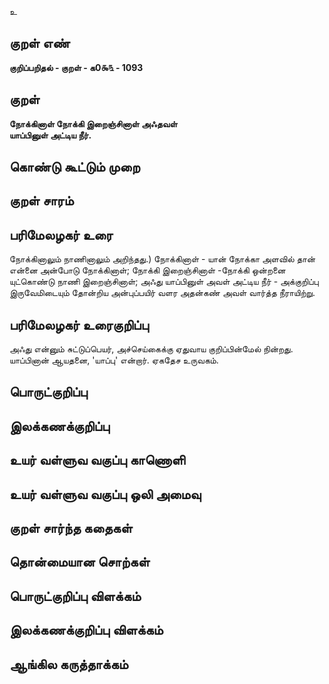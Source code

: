 உ

## குறள் எண் 

**குறிப்பறிதல் - குறள் - க0௯௩ - 1093**

## குறள் 

**நோக்கினாள் நோக்கி இறைஞ்சினாள் அஃதவள்  
யாப்பினுள் அட்டிய நீர்.**

## கொண்டு கூட்டும் முறை


## குறள் சாரம் 


## பரிமேலழகர் உரை

நோக்கினாலும் நாணினாலும் அறிந்தது.) நோக்கினாள் - யான் நோக்கா அளவில் தான் என்னை அன்போடு நோக்கினாள்; நோக்கி இறைஞ்சினாள் -நோக்கி ஒன்றனை யுட்கொண்டு நாணி இறைஞ்சினாள்; அஃது யாப்பினுள் அவள் அட்டிய நீர் - அக்குறிப்பு இருவேமிடையும் தோன்றிய அன்புப்பயிர் வளர அதன்கண் அவள் வார்த்த நீராயிற்று.

## பரிமேலழகர் உரைகுறிப்பு   

அஃது என்னும் சுட்டுப்பெயர், அச்செய்கைக்கு ஏதுவாய குறிப்பின்மேல் நின்றது. யாப்பினான் ஆயதனை, 'யாப்பு' என்றார். ஏகதேச உருவகம்.

## பொருட்குறிப்பு 


## இலக்கணக்குறிப்பு  


## உயர் வள்ளுவ வகுப்பு காணொளி


## உயர் வள்ளுவ வகுப்பு ஒலி அமைவு 

 
## குறள் சார்ந்த கதைகள் 


## தொன்மையான சொற்கள்


## பொருட்குறிப்பு விளக்கம்


## இலக்கணக்குறிப்பு விளக்கம்


## ஆங்கில கருத்தாக்கம் 



